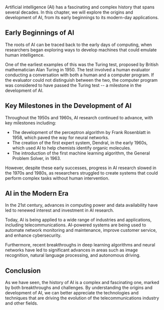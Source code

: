 
Artificial intelligence (AI) has a fascinating and complex history that spans several decades. In this chapter, we will explore the origins and development of AI, from its early beginnings to its modern-day applications.

Early Beginnings of AI
----------------------

The roots of AI can be traced back to the early days of computing, when researchers began exploring ways to develop machines that could emulate human intelligence.

One of the earliest examples of this was the Turing test, proposed by British mathematician Alan Turing in 1950. The test involved a human evaluator conducting a conversation with both a human and a computer program. If the evaluator could not distinguish between the two, the computer program was considered to have passed the Turing test -- a milestone in the development of AI.

Key Milestones in the Development of AI
---------------------------------------

Throughout the 1950s and 1960s, AI research continued to advance, with key milestones including:

* The development of the perceptron algorithm by Frank Rosenblatt in 1958, which paved the way for neural networks.
* The creation of the first expert system, Dendral, in the early 1960s, which used AI to help chemists identify organic molecules.
* The introduction of the first machine learning algorithm, the General Problem Solver, in 1963.

However, despite these early successes, progress in AI research slowed in the 1970s and 1980s, as researchers struggled to create systems that could perform complex tasks without human intervention.

AI in the Modern Era
--------------------

In the 21st century, advances in computing power and data availability have led to renewed interest and investment in AI research.

Today, AI is being applied to a wide range of industries and applications, including telecommunications. AI-powered systems are being used to automate network monitoring and maintenance, improve customer service, and enhance cybersecurity.

Furthermore, recent breakthroughs in deep learning algorithms and neural networks have led to significant advances in areas such as image recognition, natural language processing, and autonomous driving.

Conclusion
----------

As we have seen, the history of AI is a complex and fascinating one, marked by both breakthroughs and challenges. By understanding the origins and development of AI, we can better appreciate the technologies and techniques that are driving the evolution of the telecommunications industry and other fields.
